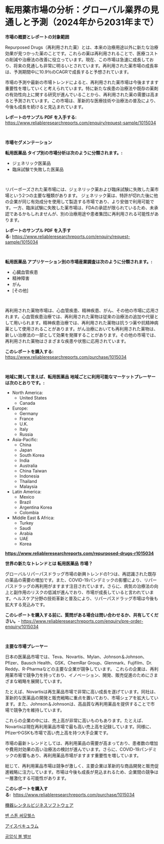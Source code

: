 <p><h1>転用薬市場の分析：グローバル業界の見通しと予測（2024年から2031年まで）</h1></p><p><strong>市場の概要とレポートの対象範囲</strong></p>
<p><p>Repurposed Drugs（再利用された薬）とは、本来の治療用途以外に新たな治療効果が見つかった薬のことです。これらの薬は再利用されることで、医療コストの削減や治療法の改善に役立っています。現在、この市場は急速に成長しており、将来の見通しも非常に明るいとされています。再利用された薬市場の成長率は、予測期間中に10.9％のCAGRで成長すると予想されています。</p><p>市場の予測や最新の市場トレンドによると、再利用された薬市場は今後ますます重要性を増していくと考えられています。特に新たな疾患の治療法や既存の薬剤の有効性向上に関する研究が進んでいることから、再利用された薬の需要は高まると予測されています。この市場は、革新的な医療技術や治療法の普及により、今後も成長を続けると見込まれています。</p></p>
<p><strong>レポートのサンプル PDF を入手する:</strong> <a href="https://www.reliableresearchreports.com/enquiry/request-sample/1015034">https://www.reliableresearchreports.com/enquiry/request-sample/1015034</a></p>
<p>&nbsp;</p>
<p><strong>市場セグメンテーション</strong></p>
<p><strong>転用医薬品 タイプ別の市場分析は次のように分類されます。:</strong></p>
<p><ul><li>ジェネリック医薬品</li><li>臨床試験で失敗した医薬品</li></ul></p>
<p>&nbsp;</p>
<p><p>リパーポーズされた薬市場には、ジェネリック薬および臨床試験に失敗した薬市場という2つの主要な種類があります。 ジェネリック薬は、特許が切れた後に他の企業が同じ有効成分を使用して製造する市場であり、より安価で利用可能です。一方、臨床試験に失敗した薬市場は、FDAの承認が限られているため、未承認であるかもしれませんが、別の治療用途や患者集団に再利用される可能性があります。</p></p>
<p><strong>レポートのサンプル PDF を入手する:</strong>&nbsp;<a href="https://www.reliableresearchreports.com/enquiry/request-sample/1015034">https://www.reliableresearchreports.com/enquiry/request-sample/1015034</a></p>
<p>&nbsp;</p>
<p><strong> 転用医薬品 アプリケーション別の市場産業調査は次のように分類されます。:</strong></p>
<p><ul><li>心臓血管疾患</li><li>精神障害</li><li>がん</li><li>[その他]</li></ul></p>
<p>&nbsp;</p>
<p><p>再利用された薬物市場は、心血管疾患、精神疾患、がん、その他の市場に応用されます。心血管疾患治療では、再利用された薬物は従来の治療法の追加や代替として用いられます。精神疾患治療では、再利用された薬物は抗うつ薬や抗精神病薬として使用されることがあります。がん治療においても再利用された薬物は、新しい治療法の一部として効果を発揮することがあります。その他の市場では、再利用された薬物はさまざまな疾患や状態に応用されています。</p></p>
<p><strong>このレポートを購入する:</strong>&nbsp; <a href="https://www.reliableresearchreports.com/purchase/1015034">https://www.reliableresearchreports.com/purchase/1015034</a></p>
<p>&nbsp;</p>
<p><strong>地域に関して言えば、転用医薬品 地域ごとに利用可能なマーケットプレーヤーは次のとおりです。:</strong></p>
<p><ul>
    <li>
        North America:
        <ul>
            <li>United States</li>
            <li>Canada</li>
        </ul>
    </li>
    <li>
        Europe:
        <ul>
            <li>Germany</li>
            <li>France</li>
            <li>U.K.</li>
            <li>Italy</li>
            <li>Russia</li>
        </ul>
    </li>
    <li>
        Asia-Pacific:
        <ul>
            <li>China</li>
            <li>Japan</li>
            <li>South Korea</li>
            <li>India</li>
            <li>Australia</li>
            <li>China Taiwan</li>
            <li>Indonesia</li>
            <li>Thailand</li>
            <li>Malaysia</li>
        </ul>
    </li>
    <li>
        Latin America:
        <ul>
            <li>Mexico</li>
            <li>Brazil</li>
            <li>Argentina Korea</li>
            <li>Colombia</li>
        </ul>
    </li>
    <li>
        Middle East & Africa:
        <ul>
            <li>Turkey</li>
            <li>Saudi</li>
            <li>Arabia</li>
            <li>UAE</li>
            <li>Korea</li>
        </ul>
    </li>
    </ul></p>
<p><strong><a href="https://www.reliableresearchreports.com/repurposed-drugs-r1015034">https://www.reliableresearchreports.com/repurposed-drugs-r1015034</a></strong>&nbsp;</p>
<p><strong>世界の新たなトレンドとは 転用医薬品 市場？</strong></p>
<p><p>グローバルリパーパスドラッグ市場の新興トレンドの1つは、再認識された既存の薬品の需要の増加です。また、COVID-19パンデミックの影響により、リパーパスドラッグの再利用がますます注目されています。さらに、病気の治療法の向上と副作用のリスクの低減が進んでおり、市場が成長していると言われています。ヘルスケア分野の技術革新と普及により、リパーパスドラッグ市場は今後も拡大する見込みです。</p></p>
<p><strong>このレポートを購入する前に、質問がある場合は問い合わせるか、共有してください。</strong>- <a href="https://www.reliableresearchreports.com/enquiry/pre-order-enquiry/1015034">https://www.reliableresearchreports.com/enquiry/pre-order-enquiry/1015034</a></p>
<p>&nbsp;</p>
<p><strong>主要な市場プレーヤー</strong></p>
<p><p>日本の医薬品市場では、Teva、Novartis、Mylan、Johnson＆Johnson、Pfizer、Bausch Health、GSK、ChemRar Group、Glenmark、Fujifilm、Dr. Reddy、R-Pharmaなどの主要な企業が競争しています。 これらの企業は、再利用薬市場で競争力を持っており、イノベーション、開発、販売促進のためにさまざまな戦略を展開しています。</p><p>たとえば、Novartisは再生薬品市場で非常に高い成長を遂げています。同社は、革新的な医薬品の開発と販売戦略に重点を置いており、市場シェアを拡大しています。また、Johnson＆Johnsonは、高品質な再利用薬品を提供することで市場で競争力を維持しています。</p><p>これらの企業の中には、売上高が非常に高いものもあります。たとえば、Novartisは現在再利用薬品市場で最も高い売上高を記録しています。同様に、PfizerやGSKも市場で高い売上高を持つ大手企業です。</p><p>市場の最新トレンドとしては、再利用薬品の需要が高まっており、患者数の増加や費用対効果の高い治療法の検討が進んでいます。さらに、COVID-19パンデミックの影響もあり、再利用薬品市場がますます重要性を増しています。</p><p>総じて、再利用薬品市場は競争が激しく、主要企業は革新的な商品開発と販売促進戦略に注力しています。市場は今後も成長が見込まれるため、企業間の競争は一層激化する可能性があります。</p></p>
<p><strong>このレポートを購入する:</strong>&nbsp;&nbsp;<a href="https://www.reliableresearchreports.com/purchase/1015034">https://www.reliableresearchreports.com/purchase/1015034</a></p>
<p><p><a href="https://medium.com/@eduardoramez/%E6%A9%9F%E5%99%A8%E3%83%AC%E3%83%B3%E3%82%BF%E3%83%AB%E3%83%93%E3%82%B8%E3%83%8D%E3%82%B9%E3%82%BD%E3%83%95%E3%83%88%E3%82%A6%E3%82%A7%E3%82%A2%E5%B8%82%E5%A0%B4-%E5%B8%82%E5%A0%B4%E3%82%B7%E3%82%A7%E3%82%A2-%E5%B8%82%E5%A0%B4%E3%83%88%E3%83%AC%E3%83%B3%E3%83%89-%E3%81%9D%E3%81%97%E3%81%A6%E5%B0%86%E6%9D%A5%E3%81%AE%E6%88%90%E9%95%B7%E3%82%92%E6%8E%A2%E3%82%8B-402e3cc6cddb">機器レンタルビジネスソフトウェア</a></p><p><a href="https://medium.com/@crumbles67678/%EB%B0%98-%EC%8A%A4%ED%86%A4-%EC%97%B4%ED%8E%A0%ED%8A%B8-%EC%8B%9C%EC%9E%A5-%EA%B2%BD%EC%9F%81-%EB%B6%84%EC%84%9D-%EC%8B%9C%EC%9E%A5-%EB%8F%99%ED%96%A5-%EB%B0%8F-2031%EB%85%84%EA%B9%8C%EC%A7%80-%EC%98%88%EC%B8%A1-8bb8a6de2b9a">밴 스톤 써모웰스</a></p><p><a href="https://medium.com/@jefferyyan895/%E7%9B%AE%E3%81%AE%E3%82%B9%E3%83%9A%E3%82%AD%E3%83%A5%E3%83%A9%E3%83%A0%E5%B8%82%E5%A0%B4%E3%81%AE%E8%A6%8B%E9%80%9A%E3%81%97-%E5%B8%82%E5%A0%B4%E3%81%AE%E5%8B%95%E5%90%91-%E6%88%90%E9%95%B7-2024%E5%B9%B4%E3%81%8B%E3%82%892031%E5%B9%B4%E3%81%BE%E3%81%A7%E3%81%AE%E4%BA%88%E6%B8%AC-fac2d747a68c">アイスペキュラム</a></p><p><a href="https://medium.com/@carolynurton5656/%EB%8B%A4%EC%9D%8C-%EB%AC%B8%EC%9E%A5%EC%9D%84-%ED%95%9C%EA%B5%AD%EC%96%B4%EB%A1%9C-%EB%B2%88%EC%97%AD%ED%95%98%EC%8B%AD%EC%8B%9C%EC%98%A4-quot-pneumatically-actuated-ball-valves-%EC%8B%9C%EC%9E%A5-%EC%A7%80%ED%91%9C-%ED%95%B4%EB%8F%85-%EC%8B%9C%EC%9E%A5-%EC%A0%90%EC%9C%A0%EC%9C%A8-%ED%8A%B8%EB%A0%8C%EB%93%9C-%EB%B0%8F-%EC%84%B1%EC%9E%A5-%ED%8C%A8%ED%84%B4-quot-843da5156d27">공압식 볼 밸브</a></p></p>